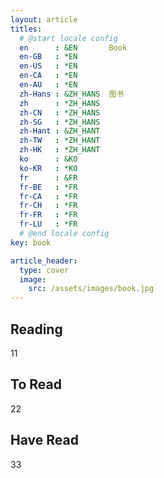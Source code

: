 ```yaml
---
layout: article
titles:
  # @start locale config
  en      : &EN       Book
  en-GB   : *EN
  en-US   : *EN
  en-CA   : *EN
  en-AU   : *EN
  zh-Hans : &ZH_HANS  图书
  zh      : *ZH_HANS
  zh-CN   : *ZH_HANS
  zh-SG   : *ZH_HANS
  zh-Hant : &ZH_HANT  
  zh-TW   : *ZH_HANT
  zh-HK   : *ZH_HANT
  ko      : &KO       
  ko-KR   : *KO
  fr      : &FR       
  fr-BE   : *FR
  fr-CA   : *FR
  fr-CH   : *FR
  fr-FR   : *FR
  fr-LU   : *FR
  # @end locale config
key: book

article_header:
  type: cover
  image:
    src: /assets/images/book.jpg
---
```


## Reading
11

## To Read
22

## Have Read
33